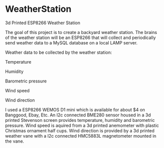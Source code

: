 # WeatherStation
3d Printed ESP8266 Weather Station

The goal of this project is to create a backyard weather station. The brains of the weather station will be an ESP8266 that will collect and periodically send weather data to a MySQL database on a local LAMP server.

Weather data to be collected by the weather station:

  Temperature
  
  Humidity
  
  Barometric pressure
  
  Wind speed
  
  Wind direction
  
  
I used a ESP8266 WEMOS D1 mini which is available for about $4 on Banggood, Ebay, Etc. An I2c connected BME280 sensor housed in a 3d printed Stevenson screen provides temperature, humidity and barometric pressure.  Wind speed is aquired from a 3d printed anemometer with plastic Christmas ornament half cups.  Wind direction is provided by a 3d printed weather vane with a I2c connected HMC5883L magnetometer mounted in the vane.
